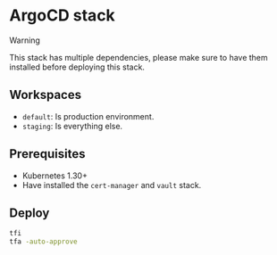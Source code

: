 # ArgoCD stack

> [!WARNING]
> This stack has multiple dependencies, please make sure to have them installed before deploying this stack.

## Workspaces

- `default`: Is production environment.
- `staging`: Is everything else.

## Prerequisites

- Kubernetes 1.30+
- Have installed the `cert-manager` and `vault` stack.

## Deploy

```bash
tfi
tfa -auto-approve
```

